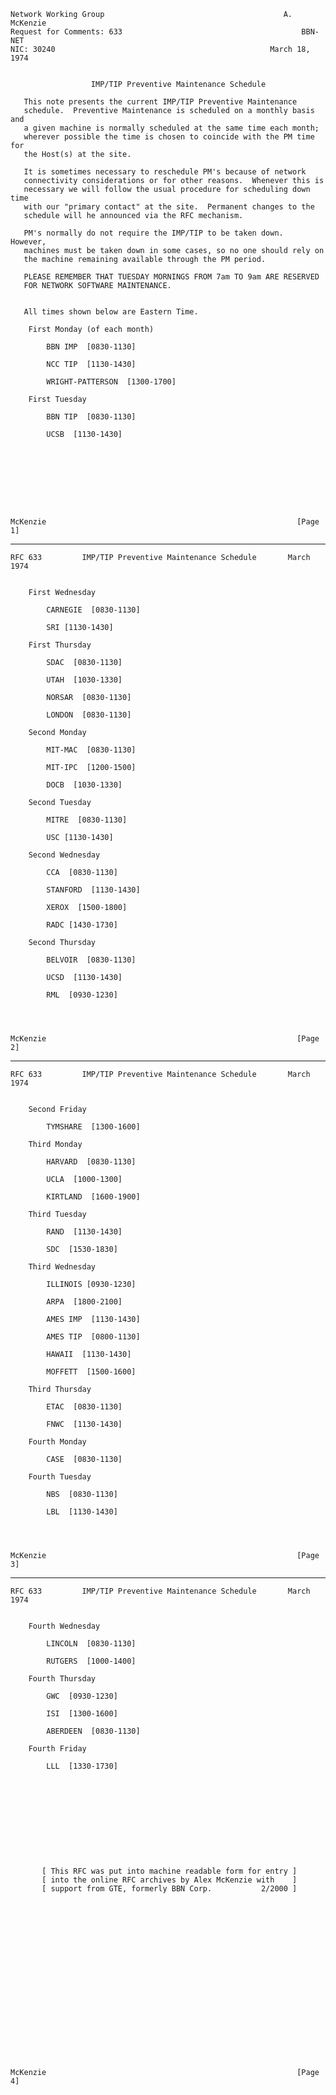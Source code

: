     Network Working Group                                        A. McKenzie
    Request for Comments: 633                                        BBN-NET
    NIC: 30240                                                March 18, 1974


                      IMP/TIP Preventive Maintenance Schedule

       This note presents the current IMP/TIP Preventive Maintenance
       schedule.  Preventive Maintenance is scheduled on a monthly basis and
       a given machine is normally scheduled at the same time each month;
       wherever possible the time is chosen to coincide with the PM time for
       the Host(s) at the site.

       It is sometimes necessary to reschedule PM's because of network
       connectivity considerations or for other reasons.  Whenever this is
       necessary we will follow the usual procedure for scheduling down time
       with our "primary contact" at the site.  Permanent changes to the
       schedule will he announced via the RFC mechanism.

       PM's normally do not require the IMP/TIP to be taken down.  However,
       machines must be taken down in some cases, so no one should rely on
       the machine remaining available through the PM period.

       PLEASE REMEMBER THAT TUESDAY MORNINGS FROM 7am TO 9am ARE RESERVED
       FOR NETWORK SOFTWARE MAINTENANCE.


       All times shown below are Eastern Time.

        First Monday (of each month)

            BBN IMP  [0830-1130]

            NCC TIP  [1130-1430]

            WRIGHT-PATTERSON  [1300-1700]

        First Tuesday

            BBN TIP  [0830-1130]

            UCSB  [1130-1430]









    McKenzie                                                        [Page 1]

------------------------------------------------------------------------

``` newpage
RFC 633         IMP/TIP Preventive Maintenance Schedule       March 1974


    First Wednesday

        CARNEGIE  [0830-1130]

        SRI [1130-1430]

    First Thursday

        SDAC  [0830-1130]

        UTAH  [1030-1330]

        NORSAR  [0830-1130]

        LONDON  [0830-1130]

    Second Monday

        MIT-MAC  [0830-1130]

        MIT-IPC  [1200-1500]

        DOCB  [1030-1330]

    Second Tuesday

        MITRE  [0830-1130]

        USC [1130-1430]

    Second Wednesday

        CCA  [0830-1130]

        STANFORD  [1130-1430]

        XEROX  [1500-1800]

        RADC [1430-1730]

    Second Thursday

        BELVOIR  [0830-1130]

        UCSD  [1130-1430]

        RML  [0930-1230]




McKenzie                                                        [Page 2]
```

------------------------------------------------------------------------

``` newpage
RFC 633         IMP/TIP Preventive Maintenance Schedule       March 1974


    Second Friday

        TYMSHARE  [1300-1600]

    Third Monday

        HARVARD  [0830-1130]

        UCLA  [1000-1300]

        KIRTLAND  [1600-1900]

    Third Tuesday

        RAND  [1130-1430]

        SDC  [1530-1830]

    Third Wednesday

        ILLINOIS [0930-1230]

        ARPA  [1800-2100]

        AMES IMP  [1130-1430]

        AMES TIP  [0800-1130]

        HAWAII  [1130-1430]

        MOFFETT  [1500-1600]

    Third Thursday

        ETAC  [0830-1130]

        FNWC  [1130-1430]

    Fourth Monday

        CASE  [0830-1130]

    Fourth Tuesday

        NBS  [0830-1130]

        LBL  [1130-1430]




McKenzie                                                        [Page 3]
```

------------------------------------------------------------------------

``` newpage
RFC 633         IMP/TIP Preventive Maintenance Schedule       March 1974


    Fourth Wednesday

        LINCOLN  [0830-1130]

        RUTGERS  [1000-1400]

    Fourth Thursday

        GWC  [0930-1230]

        ISI  [1300-1600]

        ABERDEEN  [0830-1130]

    Fourth Friday

        LLL  [1330-1730]











       [ This RFC was put into machine readable form for entry ]
       [ into the online RFC archives by Alex McKenzie with    ]
       [ support from GTE, formerly BBN Corp.           2/2000 ]




















McKenzie                                                        [Page 4]
```
